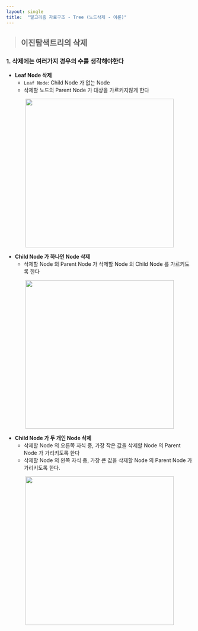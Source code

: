 ```yaml
---
layout: single
title:  "알고리즘 자료구조 - Tree (노드삭제 - 이론)"
---
```


> ## 이진탐색트리의 삭제
### 1. 삭제에는 여러가지 경우의 수를 생각해야한다
* __Leaf Node 삭제__
    - `Leaf Node`: Child Node 가 없는 Node
    - 삭제할 노드의 Parent Node 가 대상을 가르키지않게 한다 </br>
    
<p align="center"><img src="http://www.fun-coding.org/00_Images/tree_remove_leaf.png" width="400" /></p>

* __Child Node 가 하나인 Node 삭제__
    - 삭제할 Node 의 Parent Node 가 삭제할 Node 의 Child Node 를 가르키도록 한다 </br>

<p align="center"><img src="http://www.fun-coding.org/00_Images/tree_remove_1child.png" width="400" /></p>

* __Child Node 가 두 개인 Node 삭제__
    - 삭제할 Node 의 오른쪽 자식 중, 가장 작은 값을 삭제할 Node 의 Parent Node 가 가리키도록 한다
    - 삭제할 Node 의 왼쪽 자식 중, 가장 큰 값을 삭제할 Node 의 Parent Node 가 가리키도록 한다.

<p align="center"><img src="http://www.fun-coding.org/00_Images/tree_remove_2child.png" width="400" /></p>

